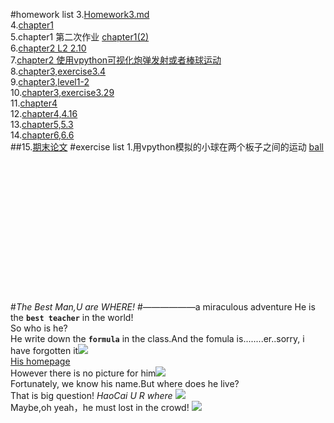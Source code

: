 #homework list
3.[Homework3.md](https://github.com/zqbinggong/computational-physics_N2013301020039/blob/master/Homework3.md) <br>
4.[chapter1](https://github.com/zqbinggong/computational-physics_N2013301020039/blob/master/chapter1.md) <br>
5.chapter1 第二次作业 [chapter1(2)](https://github.com/zqbinggong/computational-physics_N2013301020039/blob/master/chapter1(2).md) <br>
6.[chapter2 L2 2.10](https://www.zybuluo.com/zqbinggong/note/339693)<br>
7.[chapter2 使用vpython可视化炮弹发射或者棒球运动](https://www.zybuluo.com/zqbinggong/note/341116)<br>
8.[chapter3,exercise3.4](https://www.zybuluo.com/zqbinggong/note/350635)<br>
9.[chapter3,level1-2](https://www.zybuluo.com/zqbinggong/note/357243)<br>
10.[chapter3,exercise3.29](https://www.zybuluo.com/zqbinggong/note/369822) <br>
11.[chapter4](https://www.zybuluo.com/zqbinggong/note/373208) <br>
12.[chapter4,4.16](https://www.zybuluo.com/zqbinggong/note/386156)<br>
13.[chapter5,5.3](https://www.zybuluo.com/zqbinggong/note/395685)<br>
14.[chapter6,6.6](https://www.zybuluo.com/zqbinggong/note/410545)<br>
##15.[期末论文](https://www.zybuluo.com/zqbinggong/note/412412)
#exercise list
1.用vpython模拟的小球在两个板子之间的运动 [ball](https://www.zybuluo.com/zqbinggong/note/339918)
<br>
<br>
<br>
<br>
<br>
<br>
<br>
<br>
<br>
<br>
<br>
<br>
<br>
<br>
<br>
#*The Best Man,U are WHERE!*
#——————a miraculous adventure
He is the **`best teacher`** in the world!<br>So who is he?<br>He write down the **`formula`** in the class.And the fomula is........er..sorry, i have forgotten it![](http://wanzao2.b0.upaiyun.com/system/pictures/27229652/original/1439130951_500x500.png)<br>
[His homepage](http://physics.whu.edu.cn/shizi/jiaoshi/51.html)<br>
However there is no picture for him![](http://physics.whu.edu.cn/e/data/images/notimg.gif)<br>Fortunately, we know his name.But where does he live?<br>That is big question!
*HaoCai U R where* ![](http://imgsrc.baidu.com/forum/w%3D580/sign=69c2788ce4cd7b89e96c3a8b3f254291/201f9ab1cb134954b4e69022544e9258d0094a38.jpg)<br>Maybe,oh yeah，he must lost in the crowd! ![](http://img1.cache.netease.com/catchpic/1/18/18CFDACDA1A876F24538083119DD8534.jpg)
